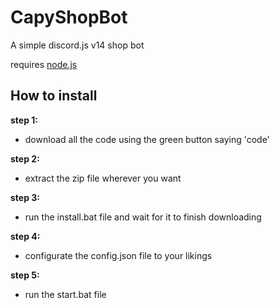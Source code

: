 # CapyShopBot

A simple discord.js v14 shop bot

requires [node.js](https://nodejs.org/en)

## How to install

**step 1:**
- download all the code using the green button saying 'code'

**step 2:**
- extract the zip file wherever you want

**step 3:**
- run the install.bat file and wait for it to finish downloading

**step 4:**
- configurate the config.json file to your likings

**step 5:**
- run the start.bat file
